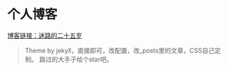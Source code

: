 # 个人博客 

[博客链接：迷路的二十五岁](http://mifind.online/splash)

> Theme by jekyll，直接即可，改配置，改_posts里的文章，CSS自己定制。
> 路过的大手子给个star吧。